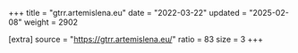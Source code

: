 +++
title = "gtrr.artemislena.eu"
date = "2022-03-22"
updated = "2025-02-08"
weight = 2902

[extra]
source = "https://gtrr.artemislena.eu/"
ratio = 83
size = 3
+++

